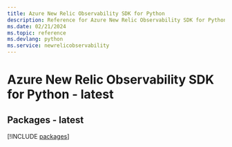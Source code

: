 ```yaml
---
title: Azure New Relic Observability SDK for Python
description: Reference for Azure New Relic Observability SDK for Python
ms.date: 02/21/2024
ms.topic: reference
ms.devlang: python
ms.service: newrelicobservability
---
```

# Azure New Relic Observability SDK for Python - latest
## Packages - latest
[!INCLUDE [packages](new-relic-observability-index.md)]